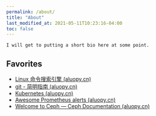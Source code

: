 ```yaml
---
permalink: /about/
title: "About"
last_modified_at: 2021-05-11T10:23:16-04:00
toc: false
---
```




```
I will get to putting a short bio here at some point.
```



## Favorites

- [Linux 命令搜索引擎 (aluopy.cn)](https://aluopy.cn/linux-command/)
- [git - 简明指南 (aluopy.cn)](https://aluopy.cn/git-guide/)
- [Kubernetes (aluopy.cn)](https://k8s.aluopy.cn/zh-cn/)
- [Awesome Prometheus alerts (aluopy.cn)](https://aluopy.cn/awesome-prometheus-alerts/)
- [Welcome to Ceph — Ceph Documentation (aluopy.cn)](https://ceph.aluopy.cn/zh/v17.2.2/)

